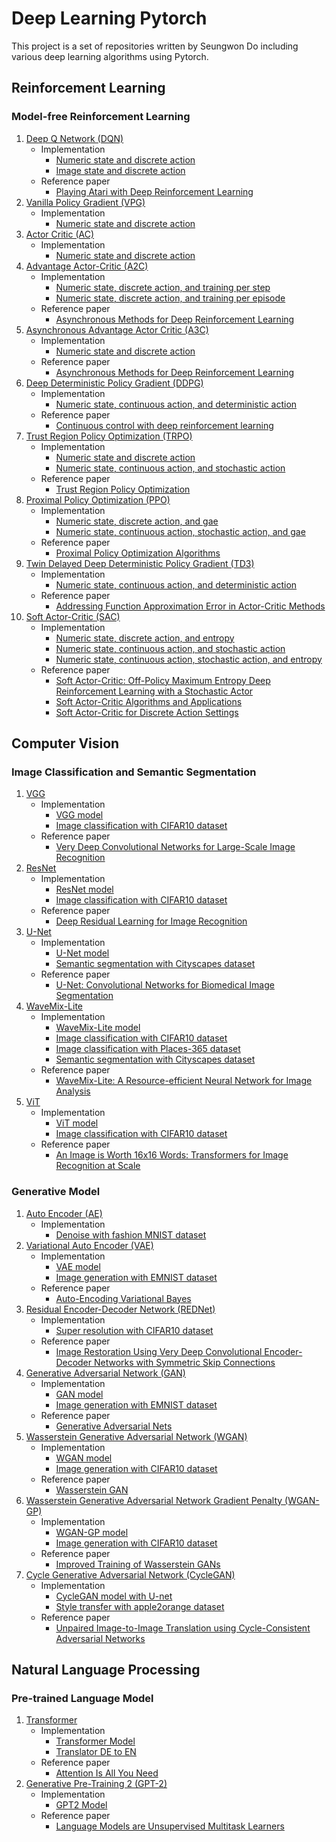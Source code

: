 # Deep Learning Pytorch

This project is a set of repositories written by Seungwon Do including various deep learning algorithms using Pytorch.

## Reinforcement Learning

### Model-free Reinforcement Learning

1. [Deep Q Network (DQN)](https://github.com/dodoseung/dqn-deep-q-network-pytorch)
	* Implementation
		* [Numeric state and discrete action](https://github.com/dodoseung/dqn-deep-q-network-pytorch/blob/main/dqn.py)
		* [Image state and discrete action](https://github.com/dodoseung/dqn-deep-q-network-pytorch/blob/main/dqn_image_input.py)
	* Reference paper
		* [Playing Atari with Deep Reinforcement Learning](https://arxiv.org/abs/1312.5602v1)
2. [Vanilla Policy Gradient (VPG)](https://github.com/dodoseung/vpg-vanilla-policy-gradient-pytorch)
	* Implementation
		* [Numeric state and discrete action](https://github.com/dodoseung/vpg-vanilla-policy-gradient-pytorch/blob/main/vpg.py)
3. [Actor Critic (AC)](https://github.com/dodoseung/ac-actor-critic-pytorch)
	* Implementation
		* [Numeric state and discrete action](https://github.com/dodoseung/ac-actor-critic-pytorch/blob/main/ac.py)
4. [Advantage Actor-Critic (A2C)](https://github.com/dodoseung/a2c-advantage-actor-critic-pytorch)
	* Implementation
		* [Numeric state, discrete action, and training per step](https://github.com/dodoseung/a2c-advantage-actor-critic-pytorch/blob/main/a2c.py)
		* [Numeric state, discrete action, and training per episode](https://github.com/dodoseung/a2c-advantage-actor-critic-pytorch/blob/main/a2c_per_epi.py)
	* Reference paper
		* [Asynchronous Methods for Deep Reinforcement Learning](https://arxiv.org/abs/1602.01783v2)
5. [Asynchronous Advantage Actor Critic (A3C)](https://github.com/dodoseung/a3c-asynchronous-advantage-actor-critic-pytorch)
	* Implementation
		* [Numeric state and discrete action](https://github.com/dodoseung/a3c-asynchronous-advantage-actor-critic-pytorch/blob/main/a3c.py)
	* Reference paper
		* [Asynchronous Methods for Deep Reinforcement Learning](https://arxiv.org/abs/1602.01783v2)
6. [Deep Deterministic Policy Gradient (DDPG)](https://github.com/dodoseung/ddpg-deep-deterministic-policy-gradient-pytorch)
	* Implementation
		* [Numeric state, continuous action, and deterministic action](https://github.com/dodoseung/ddpg-deep-deterministic-policy-gradient-pytorch/blob/main/ddpg.py)
	* Reference paper
		* [Continuous control with deep reinforcement learning](https://arxiv.org/abs/1509.02971v6)
7. [Trust Region Policy Optimization (TRPO)](https://github.com/dodoseung/trpo-trust-region-policy-optimization-pytorch)
	* Implementation
		* [Numeric state and discrete action](https://github.com/dodoseung/trpo-trust-region-policy-optimization-pytorch/blob/main/trpo_discrete.py)
		* [Numeric state, continuous action, and stochastic action](https://github.com/dodoseung/trpo-trust-region-policy-optimization-pytorch/blob/main/trpo_continous.py)
	* Reference paper
		* [Trust Region Policy Optimization](https://arxiv.org/abs/1502.05477v5)
7. [Proximal Policy Optimization (PPO)](https://github.com/dodoseung/ppo-proximal-policy-optimization-pytorch)
	* Implementation
		* [Numeric state, discrete action, and gae](https://github.com/dodoseung/ppo-proximal-policy-optimization-pytorch/blob/main/ppo_discrete_gae.py)
		* [Numeric state, continuous action, stochastic action, and gae](https://github.com/dodoseung/ppo-proximal-policy-optimization-pytorch/blob/main/ppo_continous_gae.py)
	* Reference paper
		* [Proximal Policy Optimization Algorithms](https://arxiv.org/abs/1707.06347v2)
7. [Twin Delayed Deep Deterministic Policy Gradient (TD3)](https://github.com/dodoseung/td3-twin-delayed-deep-deterministic-policy-gradient-pytorch)
	* Implementation
		* [Numeric state, continuous action, and deterministic action](https://github.com/dodoseung/td3-twin-delayed-deep-deterministic-policy-gradient-pytorch/blob/main/td3.py)
	* Reference paper
		* [Addressing Function Approximation Error in Actor-Critic Methods](https://arxiv.org/abs/1802.09477v3)
8. [Soft Actor-Critic (SAC)](https://github.com/dodoseung/sac-soft-actor-critic-pytorch)
	* Implementation
		* [Numeric state, discrete action, and entropy](https://github.com/dodoseung/sac-soft-actor-critic-pytorch/blob/main/sac_discrete_entropy.py)
		* [Numeric state, continuous action, and stochastic action](https://github.com/dodoseung/sac-soft-actor-critic-pytorch/blob/main/sac_continous_stochastic.py)
		* [Numeric state, continuous action, stochastic action, and entropy](https://github.com/dodoseung/sac-soft-actor-critic-pytorch/blob/main/sac_continous_stochastic_entropy.py)
	* Reference paper
		* [Soft Actor-Critic: Off-Policy Maximum Entropy Deep Reinforcement Learning with a Stochastic Actor](https://arxiv.org/pdf/1801.01290v2.pdf)
		* [Soft Actor-Critic Algorithms and Applications](https://arxiv.org/abs/1812.05905)
		* [Soft Actor-Critic for Discrete Action Settings](https://arxiv.org/abs/1910.07207)

<!--### Model-based Reinforcement Learning
To be implemented...
### Partially Observable Markov Decision Process
To be implemented...
### Inverse Reinforcement Learning
To be implemented...
### Multi-agent Reinforcement Learning
To be implemented...
### Meta Reinforcement Learning
To be implemented...
### Hierarchical Reinforcement Learning
To be implemented...
### Distributed Reinforcement Learning
To be implemented...
### Exploration
To be implemented

1. []()
	* Implementation
		* []()
		* []()
	* Reference paper
		* []()
-->

## Computer Vision
### Image Classification and Semantic Segmentation
1. [VGG](https://github.com/dodoseung/vgg-visual-geometry-group-pytorch)
	* Implementation
		* [VGG model](https://github.com/dodoseung/vgg-visual-geometry-group-pytorch/blob/main/vgg.py)
   		* [Image classification with CIFAR10 dataset](https://github.com/dodoseung/vgg-visual-geometry-group-pytorch/blob/main/vgg_cifar10_image_classification.py)
	* Reference paper
		* [Very Deep Convolutional Networks for Large-Scale Image Recognition](https://arxiv.org/abs/1409.1556)
2. [ResNet](https://github.com/dodoseung/resnet-residual-network-pytorch)
	* Implementation
		* [ResNet model](https://github.com/dodoseung/resnet-residual-network-pytorch/blob/main/resnet.py)
   		* [Image classification with CIFAR10 dataset](https://github.com/dodoseung/resnet-residual-network-pytorch/blob/main/resnet_cifar10_image_classification.py)
	* Reference paper
		* [Deep Residual Learning for Image Recognition](https://arxiv.org/abs/1512.03385)
3. [U-Net](https://github.com/dodoseung/unet-pytorch)
	* Implementation
		* [U-Net model](https://github.com/dodoseung/unet-pytorch/blob/main/unet.py)
   		* [Semantic segmentation with Cityscapes dataset](https://github.com/dodoseung/unet-pytorch/blob/main/unet_cityscapes_semantic_segmentatiopn.py)
	* Reference paper
		* [U-Net: Convolutional Networks for Biomedical Image Segmentation](https://arxiv.org/abs/1505.04597)
4. [WaveMix-Lite](https://github.com/dodoseung/wavemix-lite-pytorch)
	* Implementation
		* [WaveMix-Lite model](https://github.com/dodoseung/wavemix-lite-pytorch/blob/master/wavemix_lite.py)
		* [Image classification with CIFAR10 dataset](https://github.com/dodoseung/wavemix-lite-pytorch/blob/master/wavemix_lite_cifar10_image_classification.py)
		* [Image classification with Places-365 dataset](https://github.com/dodoseung/wavemix-lite-pytorch/blob/master/wavemix_lite_places365_image_classification.py)
   		* [Semantic segmentation with Cityscapes dataset](https://github.com/dodoseung/wavemix-lite-pytorch/blob/master/wavemix_lite_cityscapes_semantic_segmentatiopn.py)
	* Reference paper
		* [WaveMix-Lite: A Resource-efficient Neural Network for Image Analysis](https://arxiv.org/abs/2205.14375)
5. [ViT](https://github.com/dodoseung/vit-vision-transformer-pytorch)
	* Implementation
		* [ViT model](https://github.com/dodoseung/vit-vision-transformer-pytorch/blob/main/vit.py)
		* [Image classification with CIFAR10 dataset](https://github.com/dodoseung/vit-vision-transformer-pytorch/blob/main/vit_cifar10_image_classification.py)
	* Reference paper
		* [An Image is Worth 16x16 Words: Transformers for Image Recognition at Scale](https://arxiv.org/abs/2010.11929)
### Generative Model
1. [Auto Encoder (AE)](https://github.com/dodoseung/auto-encoder-pytorch)
	* Implementation
		* [Denoise with fashion MNIST dataset](https://github.com/dodoseung/auto-encoder-pytorch/blob/master/auto_encoder.py)
2. [Variational Auto Encoder (VAE)](https://github.com/dodoseung/vae-variational-auto-encoder-pytorch)
	* Implementation
		* [VAE model](https://github.com/dodoseung/vae-variational-auto-encoder-pytorch/blob/main/variational_auto_encoder.py)
		* [Image generation with EMNIST dataset](https://github.com/dodoseung/vae-variational-auto-encoder-pytorch/blob/main/variational_auto_encoder_emnist_image_generation.py)
	* Reference paper
		* [Auto-Encoding Variational Bayes](https://arxiv.org/abs/1312.6114v10)
3. [Residual Encoder-Decoder Network (REDNet)](https://github.com/dodoseung/rednet-residual-encoder-decoder-network-pytorch)
	* Implementation
		* [Super resolution with CIFAR10 dataset](https://github.com/dodoseung/rednet-residual-encoder-decoder-network-pytorch/blob/master/rednet.py)
	* Reference paper
		* [Image Restoration Using Very Deep Convolutional Encoder-Decoder Networks with Symmetric Skip Connections](https://arxiv.org/abs/1603.09056)
4. [Generative Adversarial Network (GAN)](https://github.com/dodoseung/gan-generative-adversarial-network-pytorch)
	* Implementation
		* [GAN model](https://github.com/dodoseung/gan-generative-adversarial-network-pytorch/blob/main/gan.py)
  		* [Image generation with EMNIST dataset](https://github.com/dodoseung/gan-generative-adversarial-network-pytorch/blob/main/gan_emnist_image_generation.py)
	* Reference paper
		* [Generative Adversarial Nets](https://arxiv.org/abs/1406.2661)
5. [Wasserstein Generative Adversarial Network (WGAN)](https://github.com/dodoseung/wgan-wasserstein-generative-adversarial-network-pytorch)
	* Implementation
		* [WGAN model](https://github.com/dodoseung/wgan-wasserstein-generative-adversarial-network-pytorch/blob/main/wgan.py)
  		* [Image generation with CIFAR10 dataset](https://github.com/dodoseung/wgan-wasserstein-generative-adversarial-network-pytorch/blob/main/wgan_cifar10_image_generation.py)
	* Reference paper
		* [Wasserstein GAN](https://arxiv.org/abs/1701.07875)
6. [Wasserstein Generative Adversarial Network Gradient Penalty (WGAN-GP)](https://github.com/dodoseung/wgan-gp-wasserstein-generative-adversarial-network-gradient-penalty-pytorch/)
	* Implementation
		* [WGAN-GP model](https://github.com/dodoseung/wgan-gp-wasserstein-generative-adversarial-network-gradient-penaltypytorch/blob/main/wgangp.py)
		* [Image generation with CIFAR10 dataset](https://github.com/dodoseung/wgan-gp-wasserstein-generative-adversarial-network-gradient-penalty-pytorch/blob/main/wgangp_cifar10_image_generation.py)
	* Reference paper
		* [Improved Training of Wasserstein GANs](https://arxiv.org/abs/1704.00028)
7. [Cycle Generative Adversarial Network (CycleGAN)](https://github.com/dodoseung/cyclegan-cycle-generative-adversarial-network-pytorch)
	* Implementation
		* [CycleGAN model with U-net](https://github.com/dodoseung/cyclegan-cycle-generative-adversarial-network-pytorch/blob/main/cycle_gan.py)
  		* [Style transfer with apple2orange dataset](https://github.com/dodoseung/cyclegan-cycle-generative-adversarial-network-pytorch/blob/main/cycle_gan_style_transfer.py)
	* Reference paper
		* [Unpaired Image-to-Image Translation using Cycle-Consistent Adversarial Networks](https://arxiv.org/abs/1703.10593)

## Natural Language Processing
### Pre-trained Language Model
1. [Transformer](https://github.com/dodoseung/transformer-pytorch)
	* Implementation
		* [Transformer Model](https://github.com/dodoseung/transformer-pytorch/blob/master/transformer.py)
		* [Translator DE to EN](https://github.com/dodoseung/transformer-pytorch/blob/master/translator_de_to_en.py)
	* Reference paper
		* [Attention Is All You Need](https://arxiv.org/abs/1706.03762)
1. [Generative Pre-Training 2 (GPT-2)](https://github.com/dodoseung/gpt2-generative-pre-training-2-pytorch)
	* Implementation
		* [GPT2 Model](https://github.com/dodoseung/gpt2-generative-pre-training-2-pytorch/blob/master/gpt2.py)
	* Reference paper
		* [Language Models are Unsupervised Multitask Learners](https://d4mucfpksywv.cloudfront.net/better-language-models/language_models_are_unsupervised_multitask_learners.pdf)

